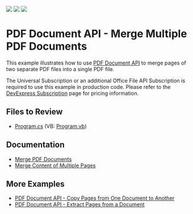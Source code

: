 <!-- default badges list -->
![](https://img.shields.io/endpoint?url=https://codecentral.devexpress.com/api/v1/VersionRange/128595598/22.2.3%2B)
[![](https://img.shields.io/badge/Open_in_DevExpress_Support_Center-FF7200?style=flat-square&logo=DevExpress&logoColor=white)](https://supportcenter.devexpress.com/ticket/details/T114298)
[![](https://img.shields.io/badge/📖_How_to_use_DevExpress_Examples-e9f6fc?style=flat-square)](https://docs.devexpress.com/GeneralInformation/403183)
<!-- default badges end -->

# PDF Document API - Merge Multiple PDF Documents

This example illustrates how to use [PDF Document API](https://docs.devexpress.com/OfficeFileAPI/16491/pdf-document-api) to merge pages of two separate PDF files into a single PDF file.

The Universal Subscription or an additional Office File API Subscription is required to use this example in production code. Please refer to the [DevExpress Subscription](https://www.devexpress.com/Subscriptions/) page for pricing information.

## Files to Review

* [Program.cs](./CS/PdfMergeExample/Program.cs) (VB: [Program.vb](./VB/PdfMergeExample/Program.vb))

## Documentation

* [Merge PDF Documents](https://docs.devexpress.com/OfficeFileAPI/119760/pdf-document-api/document-manipulation/merging-documents)
* [Merge Content of Multiple Pages](https://docs.devexpress.com/OfficeFileAPI/119009/pdf-document-api/pdf-graphics#draw-page-content)

## More Examples

* [PDF Document API - Copy Pages from One Document to Another](https://github.com/DevExpress-Examples/pdf-document-api-copy-pages)
* [PDF Document API - Extract Pages from a Document](https://github.com/DevExpress-Examples/pdf-document-api-extract-pages-from-document)

